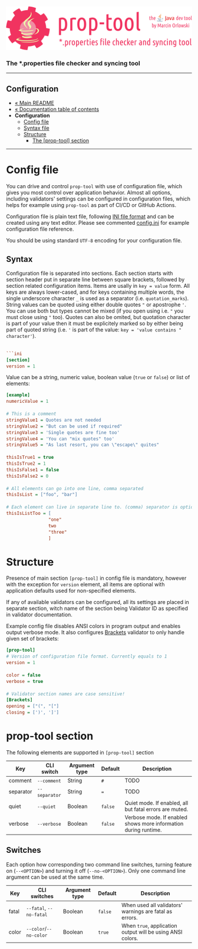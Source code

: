 ![prop-tool logo](../artwork/prop-tool-logo.png)

### The *.properties file checker and syncing tool ###

---

## Configuration ##

* [« Main README](../README.md)
* [« Documentation table of contents](README.md)
* **Configuration**
  * [Config file](#config-file)
  * [Syntax file](#syntax)
  * [Structure](#structure)
    * [The [prop-tool] section](#prop-tool-section)

---

# Config file #

You can drive and control `prop-tool` with use of configuration file, which gives you most control over application behavior. Almost
all options, including validators' settings can be configured in configuration files, which helps for example using `prop-tool` as
part of CI/CD or GitHub Actions.

Configuration file is plain text file, following [INI file format](https://en.wikipedia.org/wiki/INI_file) and can be created using
any text editor. Please see commented [config.ini](../config.ini) for example configuration file reference.

You should be using standard `UTF-8` encoding for your configuration file.

## Syntax ##

Configuration file is separated into sections. Each section starts with section header put in separate line between square brackets,
followed by section related configuration items. Items are usally in `key = value` form. All keys are always lower-cased, and for
keys containing multiple words, the single underscore character `_` is used as a separator (i.e. `quotation_marks`). String values
can be quoted using either double quotes `"` or apostrophe `'`. You can use both but types cannot be mixed
(if you open using i.e. `"` you must close using `"` too). Quotes can also be omited, but quotation character is part of your value
then it must be explicitely marked so by either being part of quoted string (i.e. `'` is part of the
value: `key = 'value contains " character'`).

```ini

```ini
[section]
version = 1
```

Value can be a string, numeric value, boolean value (`true` or `false`) or list of elements:

```ini
[example]
numericValue = 1

# This is a comment
stringValue1 = Quotes are not needed
stringValue2 = "But can be used if required"
stringValue3 = 'Single quotes are fine too'
stringValue4 = 'You can "mix quotes" too'
stringValue5 = "As last resort, you can \"escape\" quites"

thisIsTrue1 = true
thisIsTrue2 = 1
thisIsFalse1 = false
thisIsFalse2 = 0

# All elements can go into one line, comma separated
thisIsList = ["foo", "bar"]

# Each element can live in separate line to. (comma) separator is optional in that case
thisIsListToo = [
                "one"
                two
                "three"
                ]
```

# Structure #

Presence of main section `[prop-tool]` in config file is mandatory, however with the exception for `version` element, all items are
optional with application defaults used for non-specified elements.

If any of available validators can be configured, all its settings are placed in separate section, witch name of the section being
Validator ID as specified in validator documentation.

Example config file disables ANSI colors in program output and enables output verbose mode. It also
configures [Brackets](checks/brackets.md)
validator to only handle given set of brackets:

```ini
[prop-tool]
# Version of configuration file format. Currently equals to 1
version = 1

color = false
verbose = true

# Validator section names are case sensitive!
[Brackets]
opening = ["(", "["]
closing = [')', ']']
```

# prop-tool section #

The following elements are supported in `[prop-tool]` section

| Key       | CLI switch    | Argument type | Default | Description |
|-----------|---------------|---------------|---------|-------------|
| comment   | `--comment`   | String        | `#`     | TODO |
| separator | `--separator` | String        | `=`     | TODO |
| quiet     | `--quiet`     | Boolean       | `false` | Quiet mode. If enabled, all but fatal errors are muted. |
| verbose   | `--verbose`   | Boolean       | `false` | Verbose mode. If enabled shows more information during runtime. |

## Switches ##

Each option how corresponding two command line switches, turning feature on (`--<OPTION>`)
and turning it off (`--no-<OPTION>`). Only one command line argument can be used at the same time.

| Key       | CLI switches |Argument type      | Default | Description |
|-----------|-----------|-------------|---------|------------|
| fatal   | `--fatal`, `--no-fatal` | Boolean | `false` | When used all validators' warnings are fatal as errors. |
| color   | `--color`/`--no-color` | Boolean | `true` | When `true`, application output will be using ANSI colors.|
